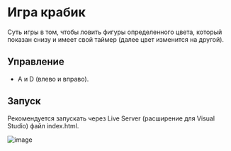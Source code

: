 # Игра крабик
Суть игры в том, чтобы ловить фигуры определенного цвета, который показан снизу и имеет свой таймер (далее цвет изменится на другой).

## Управление
- A и D (влево и вправо).

## Запуск
Рекомендуется запускать через Live Server (расширение для Visual Studio) файл index.html.

![image](https://github.com/user-attachments/assets/a1c59dac-0148-4a5a-b139-fb5e59876744)


